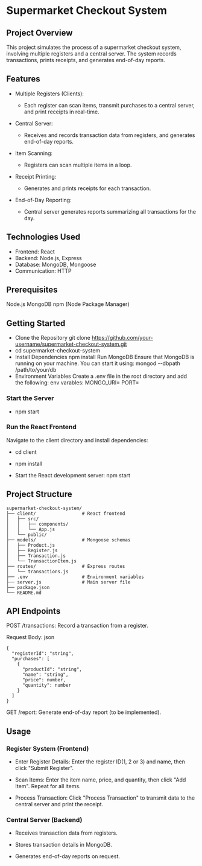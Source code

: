 # Supermarket Checkout System

## Project Overview
This project simulates the process of a supermarket checkout system, involving multiple registers and a central server. The system records transactions, prints receipts, and generates end-of-day reports.

## Features
- Multiple Registers (Clients): 
    - Each register can scan items, transmit purchases to a central server, and print receipts in real-time.

- Central Server: 
    - Receives and records transaction data from registers, and generates end-of-day reports.

- Item Scanning: 
    - Registers can scan multiple items in a loop.

- Receipt Printing: 
    - Generates and prints receipts for each transaction.

- End-of-Day Reporting: 
    - Central server generates reports summarizing all transactions for the day.

## Technologies Used

- Frontend: React
- Backend: Node.js, Express
- Database: MongoDB, Mongoose
- Communication: HTTP

## Prerequisites
Node.js
MongoDB
npm (Node Package Manager)

## Getting Started

- Clone the Repository
git clone https://github.com/your-username/supermarket-checkout-system.git
- cd supermarket-checkout-system
- Install Dependencies
npm install
Run MongoDB
Ensure that MongoDB is running on your machine. You can start it using:
mongod --dbpath /path/to/your/db
- Environment Variables
Create a .env file in the root directory and add the following:
env varables:
MONGO_URI=
PORT=
### Start the Server
- npm start
### Run the React Frontend
Navigate to the client directory and install dependencies:

- cd client
- npm install

- Start the React development server: npm start

## Project Structure
```
supermarket-checkout-system/
├── client/                 # React frontend
│   ├── src/
│   │   ├── components/
│   │   └── App.js
│   └── public/
├── models/                 # Mongoose schemas
│   ├── Product.js
│   ├── Register.js
│   ├── Transaction.js
│   └── TransactionItem.js
├── routes/                 # Express routes
│   └── transactions.js
├── .env                    # Environment variables
├── server.js               # Main server file
├── package.json
└── README.md
```

## API Endpoints
POST /transactions: Record a transaction from a register.

Request Body:
json
```
{
  "registerId": "string",
  "purchases": [
    {
      "productId": "string",
      "name": "string",
      "price": number,
      "quantity": number
    }
  ]
}
```

GET /report: Generate end-of-day report (to be implemented).

## Usage
### Register System (Frontend)
- Enter Register Details: Enter the register ID(1, 2 or 3) and name, then click "Submit Register".

- Scan Items: Enter the item name, price, and quantity, then click "Add Item". Repeat for all items.

- Process Transaction: Click "Process Transaction" to transmit data to the central server and print the receipt.

### Central Server (Backend)
- Receives transaction data from registers.

- Stores transaction details in MongoDB.

- Generates end-of-day reports on request.